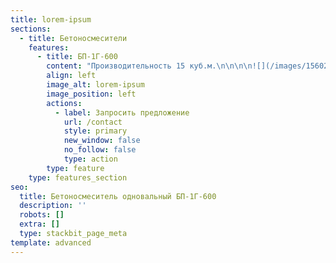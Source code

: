 ```yaml
---
title: lorem-ipsum
sections:
  - title: Бетоносмесители
    features:
      - title: БП-1Г-600
        content: "Производительность 15 куб.м.\n\n\n\n![](/images/15602519547763.jpg)\n\nБетоносмеситель состоит из корпуса, скипа, который по роликам\nперемещается по направляющим, привода подъемника, шкафа электрического,\nпульта управления. Привод подъемника состоит из лебедки,\nэлектродвигателя со встроенным электротормозом, червячного редуктора и\nклиноременной передачи, смонтированных на одном основании. Привод\nподъемника предназначен для подъема скипа с компонентами смеси,\nопрокидывания его и опускания вниз.\n\nВ корпусе расположен роторный узел, вращение которого\nосуществляется цилиндрическим редуктором через клиноременную передачу от\nэлектродвигателя. Роторный узел предназначен для перемешивания и\nвыгрузки смеси. Роторный узел состоит из вала на котором крепятся 2\nгруппы лопастей (по 3 лопасти), обращенных навстречу друг к другу.\nВыгрузка смеси производится путем открывания крышки затвора в нижней\nчасти корпуса.\n\nПодача воды в корпус бетоносмесителя осуществляется через\nсистему водопитания. Управление работой бетоносмесителя осуществляется с\nпульта управления. Чистку внутренней полости корпуса, лопастей\nпроизводить водой. Для слива воды предусмотрено выпускное окно.\n\n##### Технические характеристики&#xA;                     &#xA;\n\n*   Объем по загрузке, литров600\n\n*   Объем готового замеса по бетону, л430\n\n*   Объем готового замеса по раствору, л480\n\n*   Производительность, куб. метров10...15\n\n*   Количество циклов за час, при использовании в автоматических линиях30\n\n*   Время перемешивания смеси, секунд90...180\n\n*   Крупность заполнителя не более, мм70\n\n*   Частота вращения валов, об\\мин28\n\n*   Напряжение питания, В\\Гц380/50\n\n*   Общая установленная мощность, кВт10.5\n\n*   Затвор секторный, ручной привод\_\n\n*   Масса не более, кг 1600\n\n*   Высота, мм 2030\n\n*   Ширина, мм 1780\n\n*   Длина, мм2320\n\n\n\n### Стоимость 791 800 руб.&#xA;&#xA;\n\n****\n"
        align: left
        image_alt: lorem-ipsum
        image_position: left
        actions:
          - label: Запросить предложение
            url: /contact
            style: primary
            new_window: false
            no_follow: false
            type: action
        type: feature
    type: features_section
seo:
  title: Бетоносмеситель одновальный БП-1Г-600
  description: ''
  robots: []
  extra: []
  type: stackbit_page_meta
template: advanced
---
```


